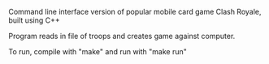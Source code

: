 Command line interface version of popular mobile card game Clash Royale, built using C++

Program reads in file of troops and creates game against computer.

To run, compile with "make" and run with "make run"
